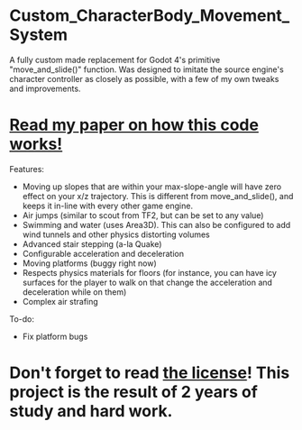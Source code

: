 # Custom_CharacterBody_Movement_System
A fully custom made replacement for Godot 4's primitive "move_and_slide()" function. Was designed to imitate the source engine's character controller as closely as possible, with a few of my own tweaks and improvements.

# [Read my paper on how this code works!](https://gamepro5.com/game/devlog/Character_Controller_Physics)

Features:
- Moving up slopes that are within your max-slope-angle will have zero effect on your x/z trajectory. This is different from move_and_slide(), and keeps it in-line with every other game engine.
- Air jumps (similar to scout from TF2, but can be set to any value)
- Swimming and water (uses Area3D). This can also be configured to add wind tunnels and other physics distorting volumes
- Advanced stair stepping (a-la Quake)
- Configurable acceleration and deceleration
- Moving platforms (buggy right now)
- Respects physics materials for floors (for instance, you can have icy surfaces for the player to walk on that change the acceleration and deceleration while on them)
- Complex air strafing


To-do:
- Fix platform bugs

# Don't forget to read [the license](/LICENSE.md)! This project is the result of 2 years of study and hard work.
